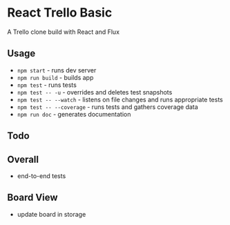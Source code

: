 # React Trello Basic

A Trello clone build with React and Flux

## Usage

- `npm start` - runs dev server
- `npm run build` - builds app
- `npm test` - runs tests
- `npm test -- -u` - overrides and deletes test snapshots
- `npm test -- --watch` - listens on file changes and runs appropriate tests
- `npm test -- --coverage` - runs tests and gathers coverage data
- `npm run doc` - generates documentation

## Todo

## Overall
- end-to-end tests

## Board View
- update board in storage
